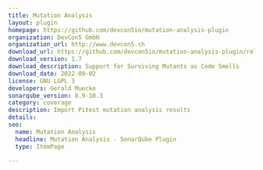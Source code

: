 ```yaml
---
title: Mutation Analysis
layout: plugin
homepage: https://github.com/devcon5io/mutation-analysis-plugin
organization: DevCon5 GmbH
organization_url: http://www.devcon5.ch
download_url: https://github.com/devcon5io/mutation-analysis-plugin/releases/download/v1.7/mutation-analysis-plugin-1.7.jar
download_version: 1.7
download_description: Support for Surviving Mutants as Code Smells
download_date: 2022-09-02
license: GNU LGPL 3
developers: Gerald Muecke
sonarqube_version: 8.9-10.3
category: coverage
description: Import Pitest mutation analysis results
details: 
seo:
  name: Mutation Analysis
  headline: Mutation Analysis - SonarQube Plugin
  type: ItemPage

---
```

